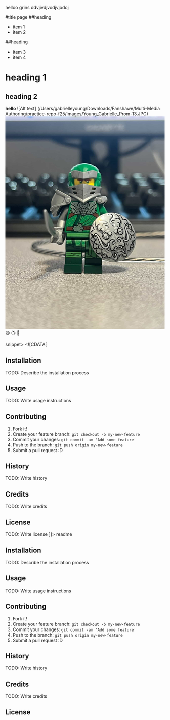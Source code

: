 helloo grins 
ddvjivdjvodjvjodoj

#title page
##heading
- item 1
- item 2

##heading
- item 3
- item 4
# heading 1
## heading 2
**hello** 
![Alt text] (/Users/gabrielleyoung/Downloads/Fanshawe/Multi-Media Authoring/practice-repo-f25/images/Young_Gabrielle_Prom-13.JPG)
![PICTURE OF AN](images/Binh_An_Photo.JPG)
:smile: 
:tv:
:snake:

snippet>
  <content><![CDATA[

## Installation
TODO: Describe the installation process
## Usage
TODO: Write usage instructions
## Contributing
1. Fork it!
2. Create your feature branch: `git checkout -b my-new-feature`
3. Commit your changes: `git commit -am 'Add some feature'`
4. Push to the branch: `git push origin my-new-feature`
5. Submit a pull request :D
## History
TODO: Write history
## Credits
TODO: Write credits
## License
TODO: Write license
]]></content>
  <tabTrigger>readme</tabTrigger>






  ## Installation
TODO: Describe the installation process
## Usage
TODO: Write usage instructions
## Contributing
1. Fork it!
2. Create your feature branch: `git checkout -b my-new-feature`
3. Commit your changes: `git commit -am 'Add some feature'`
4. Push to the branch: `git push origin my-new-feature`
5. Submit a pull request :D
## History
TODO: Write history
## Credits
TODO: Write credits
## License

</snippet>
